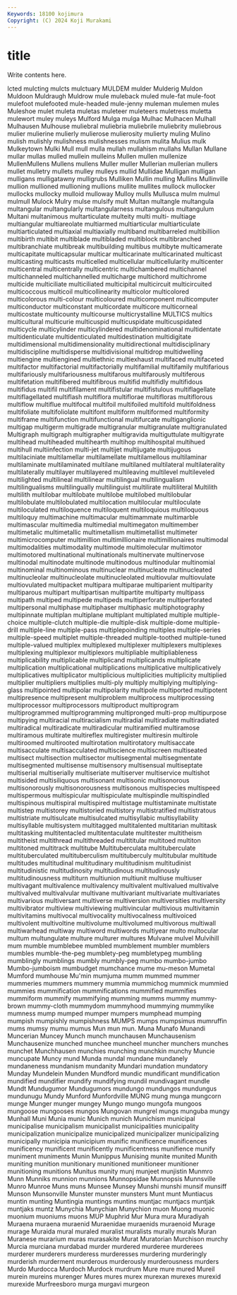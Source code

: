 ```yaml
---
Keywords: 18100 kojimura
Copyright: (C) 2024 Koji Murakami
---
```


# title

Write contents here.



lcted mulcting mulcts mulctuary MULDEM mulder
Mulderig Muldon Muldoon Muldraugh Muldrow mule muleback muled mule-fat mule-foot
mulefoot mulefooted mule-headed mule-jenny muleman mulemen mules Muleshoe mulet muleta
muletas muleteer muleteers muletress muletta mulewort muley muleys Mulford Mulga
mulga Mulhac Mulhacen Mulhall Mulhausen Mulhouse muliebral muliebria muliebrile muliebrity
muliebrous mulier mulierine mulierly mulierose mulierosity mulierty muling Mulino mulish
mulishly mulishness mulishnesses mulism mulita Mulius mulk Mulkeytown Mulki Mull
mull mulla mullah mullahism mullahs Mullan Mullane mullar mullas mulled
mullein mulleins Mullen mullen mullenize MullenMullens Mullens mullens Muller muller
Mullerian mullerian mullers mullet mulletry mullets mulley mulleys mullid Mullidae
Mulligan mulligan mulligans mulligatawny mulligrubs Mulliken Mullin mulling Mullins Mullinville
mullion mullioned mullioning mullions mullite mullites mullock mullocker mullocks mullocky
mulloid mulloway Mulloy mulls Mullusca mulm mulmul mulmull Mulock Mulry
mulse mulsify mult Multan multangle multangula multangular multangularly multangularness multangulous
multangulum Multani multanimous multarticulate multeity multi multi- multiage multiangular multiareolate
multiarmed multiarticular multiarticulate multiarticulated multiaxial multiaxially multiband multibarreled multibillion multibirth
multibit multiblade multibladed multiblock multibranched multibranchiate multibreak multibuilding multibus multibyte
multicamerate multicapitate multicapsular multicar multicarinate multicarinated multicast multicasting multicasts multicelled
multicellular multicellularity multicenter multicentral multicentrally multicentric multichambered multichannel multichanneled multichannelled
multicharge multichord multichrome multicide multiciliate multiciliated multicipital multicircuit multicircuited multicoccous
multicoil multicollinearity multicolor multicolored multicolorous multi-colour multicoloured multicomponent multicomputer multiconductor
multiconstant multicordate multicore multicorneal multicostate multicounty multicourse multicrystalline MULTICS multics
multicultural multicurie multicuspid multicuspidate multicuspidated multicycle multicylinder multicylindered multidenominational multidentate
multidenticulate multidenticulated multidestination multidigitate multidimensional multidimensionality multidirectional multidisciplinary multidiscipline multidisperse
multidivisional multidrop multidwelling multiengine multiengined multiethnic multiexhaust multifaced multifaceted multifactor
multifactorial multifactorially multifamilial multifamily multifarious multifariously multifariousness multifarous multifarously multiferous
multifetation multifibered multifibrous multifid multifidly multifidous multifidus multifil multifilament multifistular
multifistulous multiflagellate multiflagellated multiflash multiflora multiflorae multifloras multiflorous multiflow multiflue
multifocal multifoil multifoiled multifold multifoldness multifoliate multifoliolate multifont multiform multiformed
multiformity multiframe multifunction multifunctional multifurcate multiganglionic multigap multigerm multigrade multigranular
multigranulate multigranulated Multigraph multigraph multigrapher multigravida multiguttulate multigyrate multihead multiheaded
multihearth multihop multihospital multihued multihull multiinfection multi-jet multijet multijugate multijugous
multilaciniate multilamellar multilamellate multilamellous multilaminar multilaminate multilaminated multilane multilaned multilateral
multilaterality multilaterally multilayer multilayered multileaving multilevel multileveled multilighted multilineal multilinear
multilingual multilingualism multilingualisms multilingually multilinguist multilirate multiliteral Multilith multilith multilobar
multilobate multilobe multilobed multilobular multilobulate multilobulated multilocation multilocular multiloculate multiloculated
multiloquence multiloquent multiloquious multiloquous multiloquy multimachine multimacular multimammate multimarble multimascular
multimedia multimedial multimegaton multimember multimetalic multimetallic multimetallism multimetallist multimeter multimicrocomputer
multimillion multimillionaire multimillionaires multimodal multimodalities multimodality multimode multimolecular multimotor multimotored
multinational multinationals multinervate multinervose multinodal multinodate multinode multinodous multinodular multinomial
multinominal multinominous multinuclear multinucleate multinucleated multinucleolar multinucleolate multinucleolated multiovular multiovulate
multiovulated multipacket multipara multiparae multiparient multiparity multiparous multipart multipartisan multipartite
multiparty multipass multipath multiped multipede multipeds multiperforate multiperforated multipersonal multiphase
multiphaser multiphasic multiphotography multipinnate multiplan multiplane multiplant multiplated multiple multiple-choice
multiple-clutch multiple-die multiple-disk multiple-dome multiple-drill multiple-line multiple-pass multiplepoinding multiples multiple-series
multiple-speed multiplet multiple-threaded multiple-toothed multiple-tuned multiple-valued multiplex multiplexed multiplexer multiplexers
multiplexes multiplexing multiplexor multiplexors multipliable multipliableness multiplicability multiplicable multiplicand multiplicands
multiplicate multiplication multiplicational multiplications multiplicative multiplicatively multiplicatives multiplicator multiplicious multiplicities
multiplicity multiplied multiplier multipliers multiplies multi-ply multiply multiplying multiplying-glass multipointed
multipolar multipolarity multipole multiported multipotent multipresence multipresent multiproblem multiprocess multiprocessing
multiprocessor multiprocessors multiproduct multiprogram multiprogrammed multiprogramming multipronged multi-prop multipurpose multipying
multiracial multiracialism multiradial multiradiate multiradiated multiradical multiradicate multiradicular multiramified multiramose
multiramous multirate multireflex multiregister multiresin multirole multiroomed multirooted multirotation multirotatory
multisaccate multisacculate multisacculated multiscience multiscreen multiseated multisect multisection multisector multisegmental
multisegmentate multisegmented multisense multisensory multisensual multiseptate multiserial multiserially multiseriate multiserver
multiservice multishot multisided multisiliquous multisonant multisonic multisonorous multisonorously multisonorousness multisonous
multispecies multispeed multispermous multispicular multispiculate multispindle multispindled multispinous multispiral multispired
multistage multistaminate multistate multistep multistorey multistoried multistory multistratified multistratous multistriate
multisulcate multisulcated multisyllabic multisyllability multisyllable multisystem multitagged multitalented multitarian multitask
multitasking multitentacled multitentaculate multitester multitheism multitheist multithread multithreaded multititular multitoed
multiton multitoned multitrack multitube Multituberculata multituberculate multituberculated multituberculism multituberculy multitubular
multitude multitudes multitudinal multitudinary multitudinism multitudinist multitudinistic multitudinosity multitudinous multitudinously
multitudinousness multiturn multiunion multiunit multiuse multiuser multivagant multivalence multivalency multivalent
multivalued multivalve multivalved multivalvular multivane multivariant multivariate multivariates multivarious multiversant
multiverse multiversion multiversities multiversity multivibrator multiview multiviewing multivincular multivious multivitamin
multivitamins multivocal multivocality multivocalness multivoiced multivolent multivoltine multivolume multivolumed multivorous
multiwall multiwarhead multiway multiword multiwords multiyear multo multocular multum multungulate
multure multurer multures Mulvane mulvel Mulvihill mum mumble mumblebee mumbled
mumblement mumbler mumblers mumbles mumble-the-peg mumblety-peg mumbletypeg mumbling mumblingly mumblings
mumbly mumbly-peg mumbo mumbo-jumbo Mumbo-jumboism mumbudget mumchance mume mu-meson Mumetal
Mumford mumhouse Mu'min mumjuma mumm mummed mummer mummeries mummers mummery
mummia mummichog mummick mummied mummies mummification mummifications mummified mummifies mummiform
mummify mummifying mumming mumms mummy mummy-brown mummy-cloth mummydom mummyhood mummying
mummylike mumness mump mumped mumper mumpers mumphead mumping mumpish mumpishly
mumpishness MUMPS mumps mumpsimus mumruffin mums mumsy mumu mumus Mun
mun mun. Muna Munafo Munandi Muncerian Muncey Munch munch munchausen
Munchausenism Munchausenize munched munchee muncheel muncher munchers munches munchet Munchhausen
munchies munching munchkin munchy Muncie muncupate Muncy mund Munda mundal
mundane mundanely mundaneness mundanism mundanity Mundari mundation mundatory Munday Mundelein
Munden Mundford mundic mundificant mundification mundified mundifier mundify mundifying mundil
mundivagant mundle Mundt Mundugumor Mundugumors mundungo mundungos mundungus mundunugu Mundy
Munford Munfordville MUNG mung munga mungcorn munge Munger munger mungey
Mungo mungo mungofa mungoos mungoose mungooses mungos Mungovan mungrel mungs
munguba mungy Munhall Muni Munia munic Munich munich Munichism municipal
municipalise municipalism municipalist municipalities municipality municipalization municipalize municipalized municipalizer municipalizing
municipally municipia municipium munific munificence munificences munificency munificent munificently munificentness
munifience munify muniment muniments Munin Munippus Munising munite munited Munith
muniting munition munitionary munitioned munitioneer munitioner munitioning munitions Munitus munity
munj munjeet munjistin Munmro Munn Munniks munnion munnions Munnopsidae Munnopsis
Munnsville Munro Munroe Muns muns Munsee Munsey Munshi munshi munsif
munsiff Munson Munsonville Munster munster munsters Munt munt Muntiacus muntin
munting Muntingia muntings muntins muntjac muntjacs muntjak muntjaks muntz Munychia
Munychian Munychion muon Muong muonic muonium muoniums muons MUP Muphrid
Mur Mura mura Muradiyah Muraena muraena muraenid Muraenidae muraenids muraenoid
Murage murage Muraida mural muraled muralist muralists murally murals Muran
Muranese murarium muras murasakite Murat Muratorian Murchison murchy Murcia murciana
murdabad murder murdered murderee murderees murderer murderers murderess murderesses murdering
murderingly murderish murderment murderous murderously murderousness murders Murdo Murdocca Murdoch
Murdock murdrum Mure mure mured Mureil murein mureins murenger Mures
mures murex murexan murexes murexid murexide Murfreesboro murga murgavi murgeon
